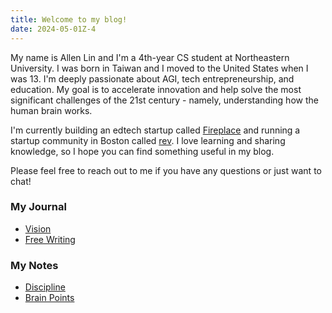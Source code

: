 ```yaml
---
title: Welcome to my blog!
date: 2024-05-01Z-4
---
```


My name is Allen Lin and I'm a 4th-year CS student at Northeastern University. I was born in Taiwan and I moved to the United States when I was 13. I'm deeply passionate about AGI, tech entrepreneurship, and education. My goal is to accelerate innovation and help solve the most significant challenges of the 21st century - namely, understanding how the human brain works.

I'm currently building an edtech startup called [Fireplace](https://makefireplace.com) and running a startup community in Boston called [rev](https://rev.school). I love learning and sharing knowledge, so I hope you can find something useful in my blog.

Please feel free to reach out to me if you have any questions or just want to chat!

### My Journal

- [Vision](/vision)
- [Free Writing](/free-writing)

### My Notes

- [Discipline](/discipline)
- [Brain Points](/brain-points)
